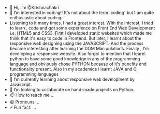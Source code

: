 - 👋 Hi, I’m @Krishnachakri
- 👀 I’m interested in coding!! It's not about the term 'coding' but I am quite enthusiastic about coding..
- Listening to it many times, I had a great interest. With the interest, I tried to learn , code and got some experience on Front End Web Development i.e, HTML5 and CSS3. First I developed static websites which made me think that it's easy to code in Frontend. But later, I learnt about the responsive web designing using the JAVASCRIPT. And the process became interesting after learning the DOM Manipulations. Finally , I'm developing a responsive website. Also forgot to mention that I learnt python to have some good knowledge in any of the programming language and obviously chose PYTHON because of it's benefits and functionality present. Also In my academics I learnt JAVA and C programming languages
- 🌱 I’m currently learning about responsive web development by Javascript.
- 💞️ I’m looking to collaborate on hand-made projects on Python.
- 📫 How to reach me ...
-  😄 Pronouns: ...
- ⚡ Fun fact: ...

<!---
Krishnachakri/Krishnachakri is a ✨ special ✨ repository because its `README.md` (this file) appears on your GitHub profile.
You can click the Preview link to take a look at your changes.
--->
